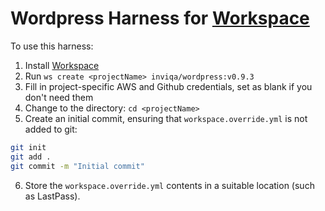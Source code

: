 # Wordpress Harness for [Workspace]

To use this harness:

1. Install [Workspace]
2. Run `ws create <projectName> inviqa/wordpress:v0.9.3`
3. Fill in project-specific AWS and Github credentials, set as blank if you don't need them
4. Change to the <projectName> directory: `cd <projectName>`
5. Create an initial commit, ensuring that `workspace.override.yml` is not added to git:
```bash
git init
git add .
git commit -m "Initial commit"
```
6. Store the `workspace.override.yml` contents in a suitable location (such as LastPass).

[Workspace]: https://github.com/my127/workspace
